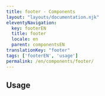 ```yaml
---
title: footer - Components
layout: "layouts/documentation.njk"
eleventyNavigation:
  key: footerEN
  title: footer
  locale: en
  parent: componentsEN
translationKey: "footer"
tags: ['footerEN', 'usage']
permalink: /en/components/footer/
---
```


## Usage
